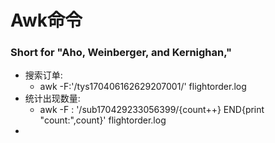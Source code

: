
# Awk命令
### Short for "Aho, Weinberger, and Kernighan,"
- 搜索订单:
  - awk  -F:'/tys170406162629207001/' flightorder.log
- 统计出现数量:
  - awk -F : '/sub170429233056399/{count++} END{print "count:",count}'   flightorder.log
-
